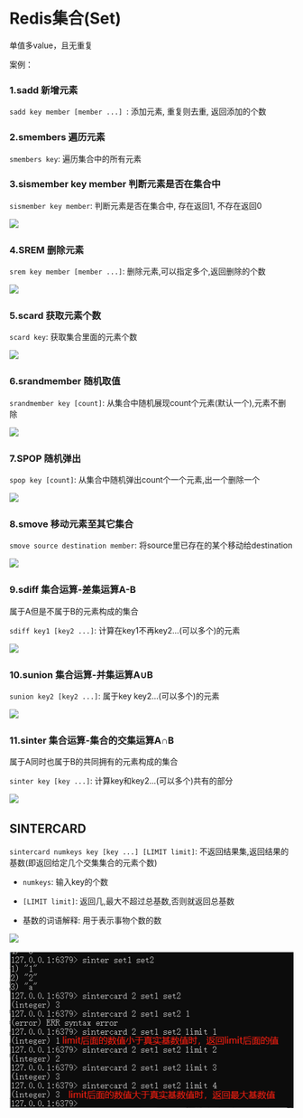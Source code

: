 # Redis集合(Set)

单值多value，且无重复

案例：

### 1.sadd 新增元素

`sadd key member [member ...] `: 添加元素, 重复则去重, 返回添加的个数

### 2.smembers 遍历元素

`smembers key`: 遍历集合中的所有元素

### 3.sismember key member 判断元素是否在集合中

`sismember key member`: 判断元素是否在集合中, 存在返回1, 不存在返回0

![](images/40.set命令.png)

### 4.SREM 删除元素

`srem key member [member ...]`: 删除元素,可以指定多个,返回删除的个数

![](images/41.set-srem.png)

### 5.scard 获取元素个数

`scard key`: 获取集合里面的元素个数


![](images/42.set-scard.png)

### 6.srandmember 随机取值

`srandmember key [count]`: 从集合中随机展现count个元素(默认一个),元素不删除

![](images/43.set-srandmember.png)

### 7.SPOP 随机弹出

`spop key [count]`: 从集合中随机弹出count个一个元素,出一个删除一个

![](images/44.set-spop.png)

### 8.smove 移动元素至其它集合

`smove source destination member`: 将source里已存在的某个移动给destination

![](images/45.set-smove.png)

### 9.sdiff 集合运算-差集运算A-B

属于A但是不属于B的元素构成的集合

`sdiff key1 [key2 ...]`: 计算在key1不再key2...(可以多个)的元素

![](images/46.set-sdiff.png)

### 10.sunion 集合运算-并集运算A∪B

`sunion key2 [key2 ...]`: 属于key key2...(可以多个)的元素

![](images/47.set-sunion.png)


### 11.sinter 集合运算-集合的交集运算A∩B

属于A同时也属于B的共同拥有的元素构成的集合

`sinter key [key ...]`: 计算key和key2...(可以多个)共有的部分

![](images/48.set-sinter.png)

## SINTERCARD

`sintercard numkeys key [key ...] [LIMIT limit]`: 不返回结果集,返回结果的基数(即返回给定几个交集集合的元素个数)

- `numkeys`: 输入key的个数
- `[LIMIT limit]`: 返回几,最大不超过总基数,否则就返回总基数

- 基数的词语解释: 用于表示事物个数的数

![](images/49.set-sintercadr.png)



![](images/50.set-sintercard-limit.png)



